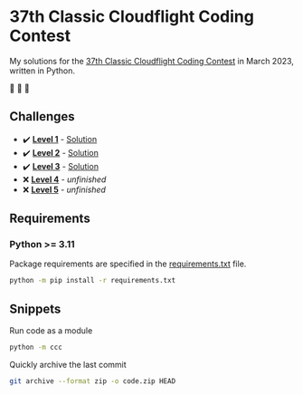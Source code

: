 # 37th Classic Cloudflight Coding Contest

My solutions for the [37th Classic Cloudflight Coding Contest](https://codingcontest.org/) in March 2023, written in Python.

:goat: :goat: :goat:

## Challenges

- :heavy_check_mark: **[Level 1](data/Level%201.pdf)** - [Solution](/../level1/ccc/contest.py)
- :heavy_check_mark: **[Level 2](data/Level%202.pdf)** - [Solution](/../level2/ccc/contest.py)
- :heavy_check_mark: **[Level 3](data/Level%203.pdf)** - [Solution](/../level3/ccc/contest.py)
- :x: **[Level 4](data/Level%204.pdf)** - *unfinished*
- :x: **[Level 5](data/Level%205.pdf)** - *unfinished*

## Requirements

### Python >= 3.11

Package requirements are specified in the [requirements.txt](requirements.txt) file.

```sh
python -m pip install -r requirements.txt
```

## Snippets

Run code as a module

```sh
python -m ccc
```

Quickly archive the last commit

```sh
git archive --format zip -o code.zip HEAD
```
